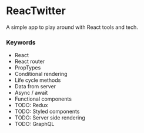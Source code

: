 # ReacTwitter

A simple app to play around with React tools and tech.

### Keywords

* React
* React router
* PropTypes
* Conditional rendering
* Life cycle methods
* Data from server
* Async / await
* Functional components
* TODO: Redux
* TODO: Styled components
* TODO: Server side rendering
* TODO: GraphQL
